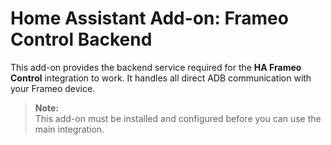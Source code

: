 # Home Assistant Add-on: Frameo Control Backend

This add-on provides the backend service required for the **HA Frameo Control** integration to work. It handles all direct ADB communication with your Frameo device.

> **Note:**  
> This add-on must be installed and configured before you can use the main integration.
